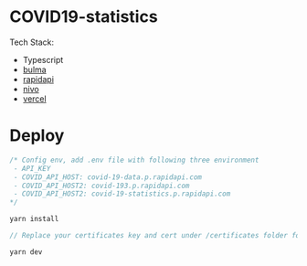# COVID19-statistics

Tech Stack:

* Typescript
* [bulma](https://bulma.io/)
* [rapidapi](https://rapidapi.com/)
* [nivo](https://nivo.rocks/)
* [vercel](vercel.com)

# Deploy

``` js
/* Config env, add .env file with following three environment
 - API_KEY
 - COVID_API_HOST: covid-19-data.p.rapidapi.com
 - COVID_API_HOST2: covid-193.p.rapidapi.com
 - COVID_API_HOST2: covid-19-statistics.p.rapidapi.com
*/

yarn install

// Replace your certificates key and cert under /certificates folder for local https testing, recommand using mkcert

yarn dev
```
